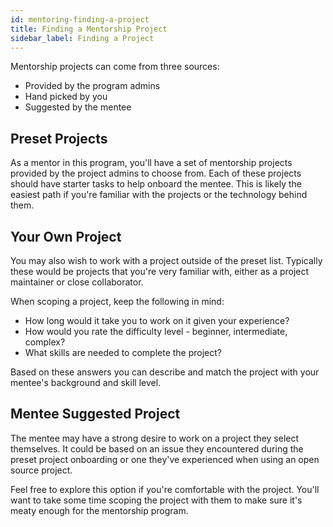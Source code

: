 ```yaml
---
id: mentoring-finding-a-project
title: Finding a Mentorship Project
sidebar_label: Finding a Project
---
```


Mentorship projects can come from three sources:

* Provided by the program admins
* Hand picked by you
* Suggested by the mentee

## Preset Projects

As a mentor in this program, you'll have a set of mentorship projects provided by the project admins to choose from. Each of these projects should have starter tasks to help onboard the mentee. This is likely the easiest path if you're familiar with the projects or the technology behind them.

## Your Own Project

You may also wish to work with a project outside of the preset list. Typically these would be projects that you're very familiar with, either as a project maintainer or close collaborator.

When scoping a project, keep the following in mind:

* How long would it take you to work on it given your experience?
* How would you rate the difficulty level - beginner, intermediate, complex?
* What skills are needed to complete the project?

Based on these answers you can describe and match the project with your mentee's background and skill level.

## Mentee Suggested Project

The mentee may have a strong desire to work on a project they select themselves. It could be based on an issue they encountered during the preset project onboarding or one they've experienced when using an open source project.

Feel free to explore this option if you're comfortable with the project. You'll want to take some time scoping the project with them to make sure it's meaty enough for the mentorship program.

